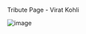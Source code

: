 ﻿Tribute Page - Virat Kohli

![image](https://github.com/sr-divya/tribute-page/assets/126344404/3799a76b-2338-4092-840b-545788686c2c)
